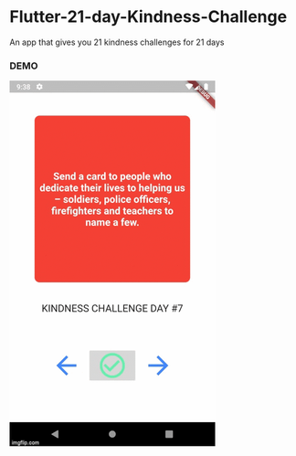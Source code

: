 # Flutter-21-day-Kindness-Challenge
An app that gives you 21 kindness challenges for 21 days

### DEMO
![](KCScreenRec.gif)
